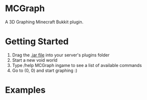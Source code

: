 # MCGraph
A 3D Graphing Minecraft Bukkit plugin.

# Getting Started
1. Drag the <a href = MCGraph-1.0.0.jar>.jar file</a> into your server's plugins folder
2. Start a new void world
3. Type /help MCGraph ingame to see a list of available commands
4. Go to (0, 0) and start graphing :)

# Examples
